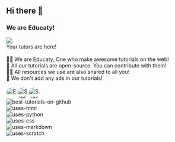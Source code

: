 ## Hi there 👋
### We are Educaty!
![](https://komarev.com/ghpvc/?username=Educaty&color=orange)
<br>
Your tutors are here!<br><Br>
🙋‍♀️ We are Educaty, One who make awesome tutorials on the web!<br>
🌈 All our tutorials are open-source. You can contribute with them!<br>
👩‍💻 All resources we use are also shared to all you!<br>
🍿 We don't add any ads in our tutorials!<br><br>
<img src="https://avatars.githubusercontent.com/u/83082760?v=4?s=100" style="border-radius:50%" alt="E - Coders ( Aasheesh Agarwal )" width="30" height="30"><img src="https://avatars.githubusercontent.com/u/82920449?v=4?s=100" style="border-radius:50%" alt="Sreehari521" width="30" height="30"><img src="https://avatars.githubusercontent.com/u/80135238?s=70&v=4" style="border-radius:50%" alt="Super45Coder" width="30" height="30">
<br>
  ![best-tutorials-on-github](https://user-images.githubusercontent.com/83082760/143762950-fc89f2a9-5eb7-4795-a8be-ccda69b3071c.png)<br>
![uses-html](https://user-images.githubusercontent.com/83082760/143762993-fbf028dd-170e-4f6f-a538-688890fbbfd2.png)<br>
![uses-python](https://user-images.githubusercontent.com/83082760/143763012-eb14dbb7-9765-4a91-b0d0-f5b178b6e81d.png)<br>
![uses-css](https://user-images.githubusercontent.com/83082760/143763036-fc1be328-dd4e-4224-8b49-5f4d1aec5fd0.png)<br>
![uses-markdown](https://user-images.githubusercontent.com/83082760/143763054-86ddc884-495a-4f03-9144-a880bbb0fe9c.png)<br>
![uses-scratch](https://user-images.githubusercontent.com/83082760/143763072-b2ce866d-db18-461f-af0f-206a6894de8e.png)<br>
